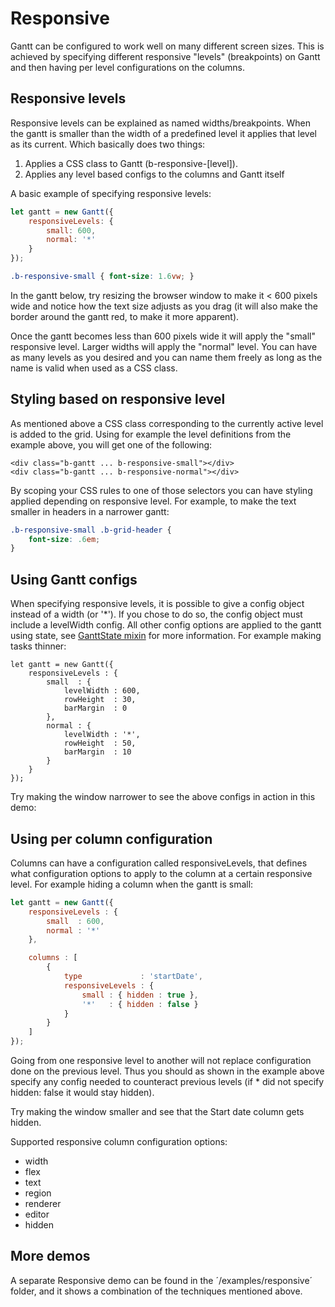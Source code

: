 # Responsive

Gantt can be configured to work well on many different screen sizes. This is achieved by specifying different
responsive "levels" (breakpoints) on Gantt and then having per level configurations on the columns.

## Responsive levels

Responsive levels can be explained as named widths/breakpoints. When the gantt is smaller than the width of a 
predefined level it applies that level as its current. Which basically does two things:

1. Applies a CSS class to Gantt (b-responsive-[level]).
2. Applies any level based configs to the columns and Gantt itself

A basic example of specifying responsive levels:

```javascript
let gantt = new Gantt({
    responsiveLevels: {
        small: 600,
        normal: '*'
    }
});
```

```css
.b-responsive-small { font-size: 1.6vw; }
```

In the gantt below, try resizing the browser window to make it < 600 pixels wide and notice how the text size adjusts
as you drag (it will also make the border around the gantt red, to make it more apparent).

<div class="external-example" data-file="gantt/guides/responsive/basic.js"></div>

Once the gantt becomes less than 600 pixels wide it will apply the "small" responsive level. Larger widths will
apply the "normal" level. You can have as many levels as you desired and you can name them freely as long as the name is
valid when used as a CSS class.

## Styling based on responsive level

As mentioned above a CSS class corresponding to the currently active level is added to the grid. Using for example the
level definitions from the example above, you will get one of the following:

```
<div class="b-gantt ... b-responsive-small"></div>
<div class="b-gantt ... b-responsive-normal"></div>

```

By scoping your CSS rules to one of those selectors you can have styling applied depending on responsive level. For
example, to make the text smaller in headers in a narrower gantt:

```css
.b-responsive-small .b-grid-header {
    font-size: .6em;
}
```

## Using Gantt configs

When specifying responsive levels, it is possible to give a config object instead of a width (or '*'). If you chose to
do so, the config object must include a levelWidth config. All other config options are applied to the gantt using state,
see [GanttState mixin](#Gantt/view/mixin/GanttState) for more information. For example making tasks thinner:

```
let gantt = new Gantt({
    responsiveLevels : {
        small  : {
            levelWidth : 600,
            rowHeight  : 30,
            barMargin  : 0
        },
        normal : {
            levelWidth : '*',
            rowHeight  : 50,
            barMargin  : 10
        }
    }
});
```

Try making the window narrower to see the above configs in action in this demo:

<div class="external-example" data-file="gantt/guides/responsive/advanced.js"></div>

## Using per column configuration

Columns can have a configuration called responsiveLevels, that defines what configuration options to apply to the column
at a certain responsive level. For example hiding a column when the gantt is small:

```javascript
let gantt = new Gantt({
    responsiveLevels : {
        small  : 600,
        normal : '*'
    },

    columns : [
        {
            type             : 'startDate',
            responsiveLevels : {
                small : { hidden : true },
                '*'   : { hidden : false }
            }
        }
    ]
});
```

Going from one responsive level to another will not replace configuration done on the previous level. Thus you should as
shown in the example above specify any config needed to counteract previous levels (if * did not specify hidden: false
it would stay hidden).

Try making the window smaller and see that the Start date column gets hidden.

<div class="external-example" data-file="gantt/guides/responsive/columns.js"></div>

Supported responsive column configuration options:

* width
* flex
* text
* region
* renderer
* editor
* hidden

## More demos
A separate Responsive demo can be found in the ´/examples/responsive´ folder, and it shows a combination of the techniques mentioned above.
